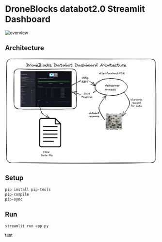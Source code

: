 # DroneBlocks databot2.0 Streamlit Dashboard

![overview](./docs/overview.gif)

## Architecture

![arch](./media/arch.png)

## Setup

```text
pip install pip-tools
pip-compile
pip-sync
```

## Run

```shell
streamlit run app.py
```

test
